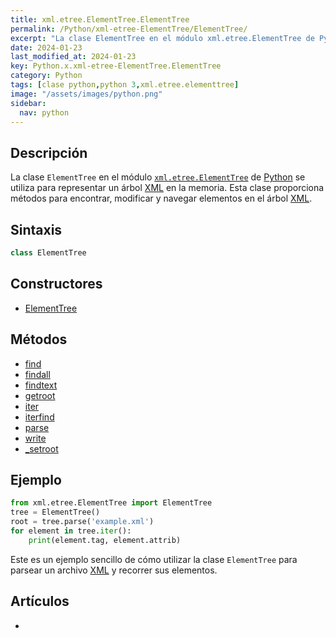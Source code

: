 ```yaml
---
title: xml.etree.ElementTree.ElementTree
permalink: /Python/xml-etree-ElementTree/ElementTree/
excerpt: "La clase ElementTree en el módulo xml.etree.ElementTree de Python se utiliza para manipular árboles XML en memoria."
date: 2024-01-23
last_modified_at: 2024-01-23
key: Python.x.xml-etree-ElementTree.ElementTree
category: Python
tags: [clase python,python 3,xml.etree.elementtree]
image: "/assets/images/python.png"
sidebar:
  nav: python
---
```


## Descripción


La clase `ElementTree` en el módulo [`xml.etree.ElementTree`](https://www.w3api.com/Python/xml-etree-ElementTree/) de [Python](https://www.manualweb.net/python/) se utiliza para representar un árbol [XML](https://www.manualweb.net/xml/) en la memoria. Esta clase proporciona métodos para encontrar, modificar y navegar elementos en el árbol [XML](https://www.manualweb.net/xml/).


## Sintaxis


```python
class ElementTree
```


## Constructores

- [ElementTree](https://www.w3api.com/Python/xml-etree-ElementTree/ElementTree/ElementTree/)

## Métodos

- [find](https://www.w3api.com/Python/xml-etree-ElementTree/ElementTree/find/)
- [findall](https://www.w3api.com/Python/xml-etree-ElementTree/ElementTree/findall/)
- [findtext](https://www.w3api.com/Python/xml-etree-ElementTree/ElementTree/findtext/)
- [getroot](https://www.w3api.com/Python/xml-etree-ElementTree/ElementTree/getroot/)
- [iter](https://www.w3api.com/Python/xml-etree-ElementTree/ElementTree/iter/)
- [iterfind](https://www.w3api.com/Python/xml-etree-ElementTree/ElementTree/iterfind/)
- [parse](https://www.w3api.com/Python/xml-etree-ElementTree/ElementTree/parse/)
- [write](https://www.w3api.com/Python/xml-etree-ElementTree/ElementTree/write/)
- [_setroot](https://www.w3api.com/Python/xml-etree-ElementTree/ElementTree/_setroot/)

## Ejemplo


```python
from xml.etree.ElementTree import ElementTree
tree = ElementTree()
root = tree.parse('example.xml')
for element in tree.iter():
    print(element.tag, element.attrib)

```


Este es un ejemplo sencillo de cómo utilizar la clase `ElementTree` para parsear un archivo [XML](https://www.manualweb.net/xml/) y recorrer sus elementos.


## Artículos

- 
